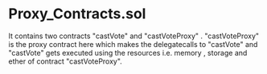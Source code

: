 # Proxy_Contracts.sol

It contains two contracts "castVote" and  "castVoteProxy" . "castVoteProxy" is the proxy contract here which makes the delegatecalls to "castVote" and "castVote" gets executed using the resources i.e. memory , storage and ether of contract "castVoteProxy".
